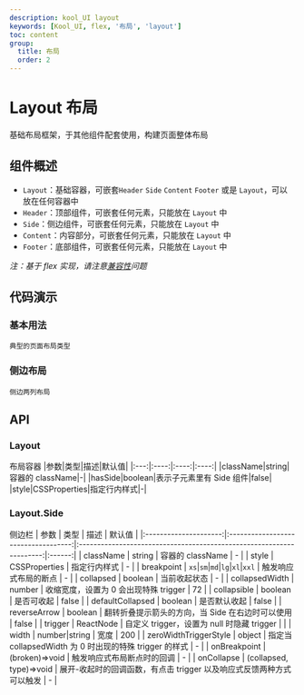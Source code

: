 ```yaml
---
description: kool_UI layout
keywords: [Kool_UI, flex, '布局', 'layout']
toc: content
group:
  title: 布局
  order: 2
---
```


# Layout 布局

基础布局框架，于其他组件配套使用，构建页面整体布局

## 组件概述

- `Layout`：基础容器，可嵌套`Header` `Side` `Content` `Footer` 或是 `Layout`，可以放在任何容器中
- `Header`：顶部组件，可嵌套任何元素，只能放在 `Layout` 中
- `Side`：侧边组件，可嵌套任何元素，只能放在 `Layout` 中
- `Content`：内容部分，可嵌套任何元素，只能放在 `Layout` 中
- `Footer`：底部组件，可嵌套任何元素，只能放在 `Layout` 中

_注：基于 flex 实现，请注意[兼容性](http://caniuse.com/#search=flex)问题_

## 代码演示

### 基本用法

<code src="./demo/basic.tsx">典型的页面布局类型</code>

### 侧边布局

<code src="./demo/side.tsx">侧边两列布局</code>

## API

### Layout

布局容器
|参数|类型|描述|默认值|
|:---:|:----:|:----:|:----:|
|className|string|容器的 className|-|
|hasSide|boolean|表示子元素里有 Side 组件|false|
|style|CSSProperties|指定行内样式|-|

### Layout.Side

侧边栏
| 参数 | 类型 | 描述 | 默认值 |
|:---------------------:|:-----------------------------------:|:--------------------------------------------------------------------:|:------:|
| className | string | 容器的 className | - |
| style | CSSProperties | 指定行内样式 | - |
| breakpoint | `xs`\|`sm`\|`md`\|`lg`\|`xl`\|`xxl` | 触发响应式布局的断点 | - |
| collapsed | boolean | 当前收起状态 | - |
| collapsedWidth | number | 收缩宽度，设置为 0 会出现特殊 trigger | 72 |
| collapsible | boolean | 是否可收起 | false |
| defaultCollapsed | boolean | 是否默认收起 | false |
| reverseArrow | boolean | 翻转折叠提示箭头的方向，当 Side 在右边时可以使用 | false |
| trigger | ReactNode | 自定义 trigger，设置为 null 时隐藏 trigger | |
| width | number\|string | 宽度 | 200 |
| zeroWidthTriggerStyle | object | 指定当 collapsedWidth 为 0 时出现的特殊 trigger 的样式 | - |
| onBreakpoint | (broken)=>void | 触发响应式布局断点时的回调 | - |
| onCollapse | (collapsed, type)=>void | 展开-收起时的回调函数，有点击 trigger 以及响应式反馈两种方式可以触发 | - |
